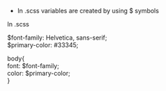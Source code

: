 <ul>
  <li> In .scss variables are created by using $ symbols </li>
</ul>

In .scss

$font-family: Helvetica, sans-serif;</br>
$primary-color: #33345;</br>

body{</br>
  font: $font-family;</br>
  color: $primary-color;</br>
}</br>
